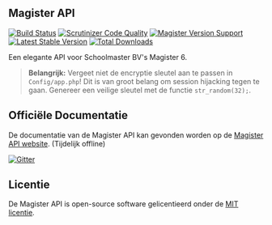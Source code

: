 ## Magister API
[![Build Status](https://scrutinizer-ci.com/g/Stanvk/Magister/badges/build.png?b=master)](https://scrutinizer-ci.com/g/Stanvk/Magister/build-status/master)
[![Scrutinizer Code Quality](https://scrutinizer-ci.com/g/Stanvk/Magister/badges/quality-score.png?b=master)](https://scrutinizer-ci.com/g/Stanvk/Magister/?branch=master)
[![Magister Version Support](https://img.shields.io/badge/Magister-6.1.1-brightgreen.svg)](https://packagist.org/packages/stanvk/magister)
[![Latest Stable Version](https://poser.pugx.org/stanvk/magister/v/stable.svg)](https://packagist.org/packages/stanvk/magister)
[![Total Downloads](https://poser.pugx.org/stanvk/magister/downloads)](https://packagist.org/packages/stanvk/magister)

Een elegante API voor Schoolmaster BV's Magister 6.

> **Belangrijk:** Vergeet niet de encryptie sleutel aan te passen in `Config/app.php`! Dit is van groot belang om session hijacking tegen te gaan. Genereer een veilige sleutel met de functie `str_random(32);`.

## Officiële Documentatie

De documentatie van de Magister API kan gevonden worden op de [Magister API website](http://www.magister-api.nl). (Tijdelijk offline)

[![Gitter](https://badges.gitter.im/Join%20Chat.svg)](https://gitter.im/Stanvk/Magister?utm_source=badge&utm_medium=badge&utm_campaign=pr-badge)


## Licentie

De Magister API is open-source software gelicentieerd onder de [MIT licentie](http://opensource.org/licenses/MIT).
